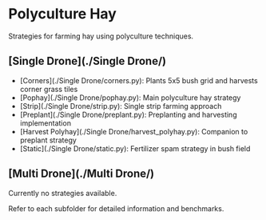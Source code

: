 # Polyculture Hay

Strategies for farming hay using polyculture techniques.

## [Single Drone](./Single Drone/)
- [Corners](./Single Drone/corners.py): Plants 5x5 bush grid and harvests corner grass tiles
- [Pophay](./Single Drone/pophay.py): Main polyculture hay strategy
- [Strip](./Single Drone/strip.py): Single strip farming approach
- [Preplant](./Single Drone/preplant.py): Preplanting and harvesting implementation
- [Harvest Polyhay](./Single Drone/harvest_polyhay.py): Companion to preplant strategy
- [Static](./Single Drone/static.py): Fertilizer spam strategy in bush field

## [Multi Drone](./Multi Drone/)
Currently no strategies available.

Refer to each subfolder for detailed information and benchmarks.

